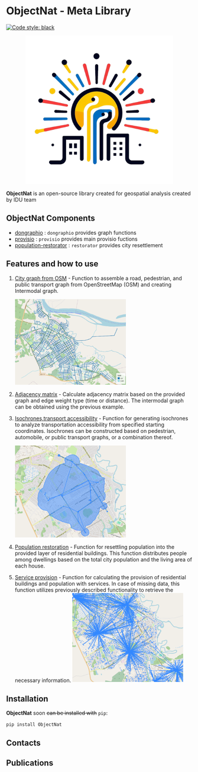 # ObjectNat - Meta Library

[![Code style: black](https://img.shields.io/badge/code%20style-black-000000.svg)](https://github.com/psf/black)


<p align="center">
<img src="./docs/img/logo.png" alt="test-logo" width="400"></a>
</p>

**ObjectNat** is an open-source library created for geospatial analysis created by IDU team

## ObjectNat Components

- [dongraphio](https://github.com/DDonnyy/dongraphio) : `dongraphio` provides graph functions
- [provisio](https://github.com/DDonnyy/provisio) : `provisio` provides main provisio fuctions
- [population-restorator](https://github.com/kanootoko/population-restorator) : `restorator` provides city resettlement

## Features and how to use

1. [City graph from OSM](./examples/graph_generator.ipynb) - Function to assemble a road, pedestrian, and public
   transport graph from OpenStreetMap (OSM) and creating Intermodal graph.

   <img src="./docs/img/graphTara.png" alt="city_graph" width="300"></a>
   
2. [Adjacency matrix](./examples/calculate_adjacency_matrix.ipynb) - Calculate adjacency matrix based on the provided
   graph and edge weight type (time or distance). The intermodal graph can be obtained using the previous example.
3. [Isochrones,transport accessibility](./examples/isochrone_generator.ipynb) - Function for generating isochrones to
   analyze transportation accessibility from specified starting coordinates. Isochrones can be constructed based on
   pedestrian, automobile, or public transport graphs, or a combination thereof.

   <img src="./docs/img/isochronesTara.png" alt="isochrones" width="300"></a>

4. [Population restoration](./examples/restore_population.ipynb) - Function for resettling population into the provided
   layer of residential buildings. This function distributes people among dwellings based on the total city population
   and the living area of each house.
5. [Service provision](./examples/calculate_provision.ipynb) - Function for calculating the provision of residential
   buildings and population with services. In case of missing data, this function utilizes previously described
   functionality to retrieve the necessary information.
   <img src="./docs/img/provisioTara.png" alt="isochrones" width="300"></a>

## Installation

**ObjectNat** soon ~~can be installed with~~ ``pip``:

```
pip install ObjectNat
```

## Contacts

## Publications
